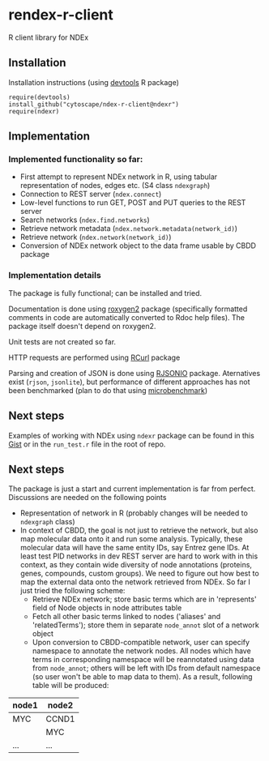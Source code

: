 rendex-r-client
=============

R client library for NDEx

Installation
--------------

Installation instructions (using [devtools](http://cran.r-project.org/web/packages/devtools/index.html) R package)

```
require(devtools)
install_github("cytoscape/ndex-r-client@ndexr")
require(ndexr)
```

Implementation
--------------

### Implemented functionality so far:

* First attempt to represent NDEx network in R, using tabular representation of nodes, edges etc. (S4 class `ndexgraph`)
* Connection to REST server (`ndex.connect`)
* Low-level functions to run GET, POST and PUT queries to the REST server
* Search networks (`ndex.find.networks`)
* Retrieve network metadata (`ndex.network.metadata(network_id)`)
* Retrieve network (`ndex.network(network_id)`)
* Conversion of NDEx network object to the data frame usable by CBDD package

### Implementation details

The package is fully functional; can be installed and tried.

Documentation is done using [roxygen2]() package (specifically formatted comments in code are automatically converted to Rdoc help files). The package itself doesn't depend on roxygen2.

Unit tests are not created so far.

HTTP requests are performed using [RCurl](http://cran.r-project.org/web/packages/RCurl/index.html) package

Parsing and creation of JSON is done using [RJSONIO](http://cran.r-project.org/web/packages/RJSONIO/index.html) package. Aternatives exist (`rjson`, `jsonlite`), but performance of different approaches has not been benchmarked (plan to do that using [microbenchmark](http://cran.r-project.org/web/packages/microbenchmark/index.html))

Next steps
----------------

Examples of working with NDEx using `ndexr` package can be found in this [Gist](https://gist.github.com/donshikin/6fb7a45c4aa7892673da) or in the `run_test.r` file in the root of repo.

Next steps
----------------

The package is just a start and current implementation is far from perfect. Discussions are needed on the following points

* Representation of network in R (probably changes will be needed to `ndexgraph` class)
* In context of CBDD, the goal is not just to retrieve the network, but also map molecular data onto it and run some analysis. Typically, these molecular data will have the same entity IDs, say Entrez gene IDs. At least test PID networks in dev REST server are hard to work with in this context, as they contain wide diversity of node annotations (proteins, genes, compounds, custom groups). We need to figure out how best to map the external data onto the network retrieved from NDEx. So far I just tried the following scheme:
  * Retrieve NDEx network; store basic terms which are in 'represents' field of Node objects in node attributes table
  * Fetch all other basic terms linked to nodes ('aliases' and 'relatedTerms'); store them in separate `node_annot` slot of a network object
  * Upon conversion to CBDD-compatible network, user can specify namespace to annotate the network nodes. All nodes which have terms in corresponding namespace will be reannotated using data from `node_annot`; others will be left with IDs from default namespace (so user won't be able to map data to them). As a result, following table will be produced:

node1 | node2
------|------
MYC   | CCND1
<non-geneobject> | MYC
...   | ...


